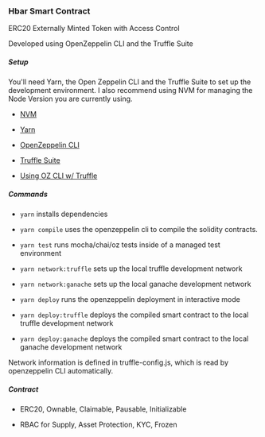### Hbar Smart Contract

ERC20 Externally Minted Token with Access Control

Developed using OpenZeppelin CLI and the Truffle Suite

##### Setup

You'll need Yarn, the Open Zeppelin CLI and the Truffle Suite to set up the development environment. I also recommend using NVM for managing the Node Version you are currently using.

- [NVM](https://github.com/nvm-sh/nvm)

- [Yarn](https://classic.yarnpkg.com/en/docs/)

- [OpenZeppelin CLI](https://docs.openzeppelin.com/cli/2.8/)

- [Truffle Suite](https://www.trufflesuite.com/)

- [Using OZ CLI w/ Truffle](https://docs.openzeppelin.com/cli/2.8/truffle)

##### Commands

- `yarn` installs dependencies

- `yarn compile` uses the openzeppelin cli to compile the solidity contracts.

- `yarn test` runs mocha/chai/oz tests inside of a managed test environment

- `yarn network:truffle` sets up the local truffle development network

- `yarn network:ganache` sets up the local ganache development network

- `yarn deploy` runs the openzeppelin deployment in interactive mode

- `yarn deploy:truffle` deploys the compiled smart contract to the local truffle development network

- `yarn deploy:ganache` deploys the compiled smart contract to the local ganache development network

Network information is defined in truffle-config.js, which is read by openzeppelin CLI automatically.

##### Contract

- ERC20, Ownable, Claimable, Pausable, Initializable

- RBAC for Supply, Asset Protection, KYC, Frozen
